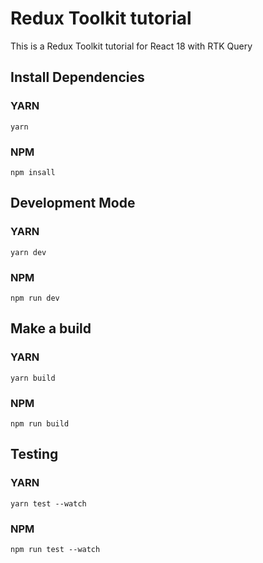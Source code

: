 # Redux Toolkit tutorial

This is a Redux Toolkit tutorial for React 18 with RTK Query

## Install Dependencies

### YARN

```
yarn
```

### NPM

```
npm insall
```

## Development Mode

### YARN

```
yarn dev
```

### NPM

```
npm run dev
```

## Make a build

### YARN

```
yarn build
```

### NPM

```
npm run build
```

## Testing

### YARN

```
yarn test --watch
```

### NPM

```
npm run test --watch
```